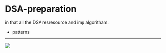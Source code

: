 # DSA-preparation
in that all the DSA resresource and imp algoritham.
- patterns


---
[![](https://visitcount.itsvg.in/api?id=Rushi-Parekar11&icon=5&color=0)](https://visitcount.itsvg.in)
